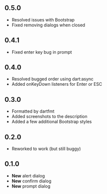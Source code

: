 ## 0.5.0

* Resolved issues with Bootstrap
* Fixed removing dialogs when closed

## 0.4.1

* Fixed enter key bug in prompt

## 0.4.0

* Resolved bugged order using dart:async
* Added onKeyDown listeners for Enter or ESC

## 0.3.0

* Formatted by dartfmt
* Added screenshots to the description
* Added a few additional Bootstrap styles

## 0.2.0

* Reworked to work (but still buggy)

## 0.1.0

* **New** alert dialog
* **New** confirm dialog
* **New** prompt dialog